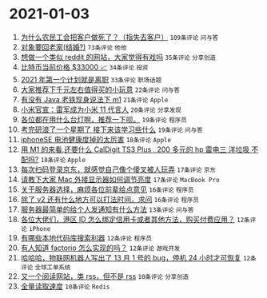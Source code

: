 # 2021-01-03

1. [为什么农民工会把客户做死了？（指失去客户）](https://www.v2ex.com/t/741218) `109条评论` `问与答`
1. [对象要回老家(结婚?)](https://www.v2ex.com/t/741194) `73条评论` `他他`
1. [想做一个类似 reddit 的网站，大家觉得有戏吗](https://www.v2ex.com/t/741208) `35条评论` `分享创造`
1. [比特币当前价格 $33000 📈](https://www.v2ex.com/t/741190) `34条评论` `投资`
1. [2021 年第一个计划就是离职](https://www.v2ex.com/t/741147) `33条评论` `职场话题`
1. [大家推荐下千元左右值得买的小玩意](https://www.v2ex.com/t/741221) `22条评论` `问与答`
1. [有没有 Java 老铁现身说法下 m1](https://www.v2ex.com/t/741149) `21条评论` `Apple`
1. [小米官宣：雷军成为小米 11 代言人](https://www.v2ex.com/t/741252) `20条评论` `分享发现`
1. [各位都在用什么台灯啊，推荐一下呗。](https://www.v2ex.com/t/741253) `19条评论` `程序员`
1. [考完研浪了一个星期了 接下来该学习些什么](https://www.v2ex.com/t/741152) `19条评论` `问与答`
1. [iphoneSE 电池健康度掉的太厉害](https://www.v2ex.com/t/741251) `18条评论` `Apple`
1. [用 M1 的来看,还要什么 CalDigit TS3 Plus , 200 多元的 hp 雷电三 洋垃圾 不配吗?](https://www.v2ex.com/t/741207) `18条评论` `Apple`
1. [每次扫码登录京东，就感觉自己像个傻叉被人玩弄](https://www.v2ex.com/t/741220) `17条评论` `京东`
1. [请教下大家 Mac 外接显示器如何调节亮度](https://www.v2ex.com/t/741155) `17条评论` `MacBook Pro`
1. [关于服务器选择，麻烦各位前辈给点意见](https://www.v2ex.com/t/741178) `16条评论` `程序员`
1. [除了 v2 还有什么地方可以打法时间，求问](https://www.v2ex.com/t/741168) `16条评论` `程序员`
1. [服务器最简单的给个人发通知有什么方法](https://www.v2ex.com/t/741156) `13条评论` `问与答`
1. [各位大佬们，港区 ID 怎么绑定信用卡或者其他方法，购买付费应用？](https://www.v2ex.com/t/741248) `12条评论` `iPhone`
1. [有哪些本地代码库搜索利器](https://www.v2ex.com/t/741243) `12条评论` `程序员`
1. [有人知道 factorio 怎么实现的吗？](https://www.v2ex.com/t/741181) `12条评论` `游戏开发`
1. [哈哈哈，物联网机器人写出了 13 月 1 号的 bug，停机 24 小时才可恢复](https://www.v2ex.com/t/741161) `12条评论` `全球工单系统`
1. [又一个阅读网站，类 rss，但不是 rss](https://www.v2ex.com/t/741238) `10条评论` `分享创造`
1. [全量读取速度](https://www.v2ex.com/t/741225) `10条评论` `Redis`
